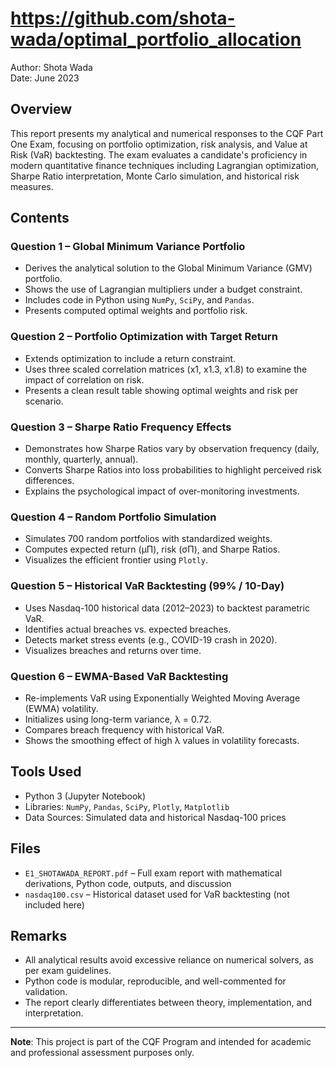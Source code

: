 # https://github.com/shota-wada/optimal_portfolio_allocation

Author: Shota Wada  
Date: June 2023

## Overview

This report presents my analytical and numerical responses to the CQF Part One Exam, focusing on portfolio optimization, risk analysis, and Value at Risk (VaR) backtesting. The exam evaluates a candidate's proficiency in modern quantitative finance techniques including Lagrangian optimization, Sharpe Ratio interpretation, Monte Carlo simulation, and historical risk measures.

## Contents

### Question 1 – Global Minimum Variance Portfolio
- Derives the analytical solution to the Global Minimum Variance (GMV) portfolio.
- Shows the use of Lagrangian multipliers under a budget constraint.
- Includes code in Python using `NumPy`, `SciPy`, and `Pandas`.
- Presents computed optimal weights and portfolio risk.

### Question 2 – Portfolio Optimization with Target Return
- Extends optimization to include a return constraint.
- Uses three scaled correlation matrices (x1, x1.3, x1.8) to examine the impact of correlation on risk.
- Presents a clean result table showing optimal weights and risk per scenario.

### Question 3 – Sharpe Ratio Frequency Effects
- Demonstrates how Sharpe Ratios vary by observation frequency (daily, monthly, quarterly, annual).
- Converts Sharpe Ratios into loss probabilities to highlight perceived risk differences.
- Explains the psychological impact of over-monitoring investments.

### Question 4 – Random Portfolio Simulation
- Simulates 700 random portfolios with standardized weights.
- Computes expected return (μΠ), risk (σΠ), and Sharpe Ratios.
- Visualizes the efficient frontier using `Plotly`.

### Question 5 – Historical VaR Backtesting (99% / 10-Day)
- Uses Nasdaq-100 historical data (2012–2023) to backtest parametric VaR.
- Identifies actual breaches vs. expected breaches.
- Detects market stress events (e.g., COVID-19 crash in 2020).
- Visualizes breaches and returns over time.

### Question 6 – EWMA-Based VaR Backtesting
- Re-implements VaR using Exponentially Weighted Moving Average (EWMA) volatility.
- Initializes using long-term variance, λ = 0.72.
- Compares breach frequency with historical VaR.
- Shows the smoothing effect of high λ values in volatility forecasts.

## Tools Used

- Python 3 (Jupyter Notebook)
- Libraries: `NumPy`, `Pandas`, `SciPy`, `Plotly`, `Matplotlib`
- Data Sources: Simulated data and historical Nasdaq-100 prices

## Files

- `E1_SHOTAWADA_REPORT.pdf` – Full exam report with mathematical derivations, Python code, outputs, and discussion
- `nasdaq100.csv` – Historical dataset used for VaR backtesting (not included here)

## Remarks

- All analytical results avoid excessive reliance on numerical solvers, as per exam guidelines.
- Python code is modular, reproducible, and well-commented for validation.
- The report clearly differentiates between theory, implementation, and interpretation.

---

**Note**: This project is part of the CQF Program and intended for academic and professional assessment purposes only.
